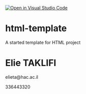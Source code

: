 [![Open in Visual Studio Code](https://classroom.github.com/assets/open-in-vscode-c66648af7eb3fe8bc4f294546bfd86ef473780cde1dea487d3c4ff354943c9ae.svg)](https://classroom.github.com/online_ide?assignment_repo_id=9062304&assignment_repo_type=AssignmentRepo)
# html-template
A started template for HTML project

<h1>Elie TAKLIFI</h1>
<p>elieta@hac.ac.il</p>
<p>336443320</p>

